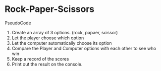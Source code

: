 # Rock-Paper-Scissors
PseudoCode
1. Create an array of 3 options. (rock, papaer, scissor)
2. Let the player choose which option
3. Let the computer automatically choose its option
4. Compare the Player and Computer options with each other to see who win
5. Keep a record of the scores
6. Print out the result on the console.
